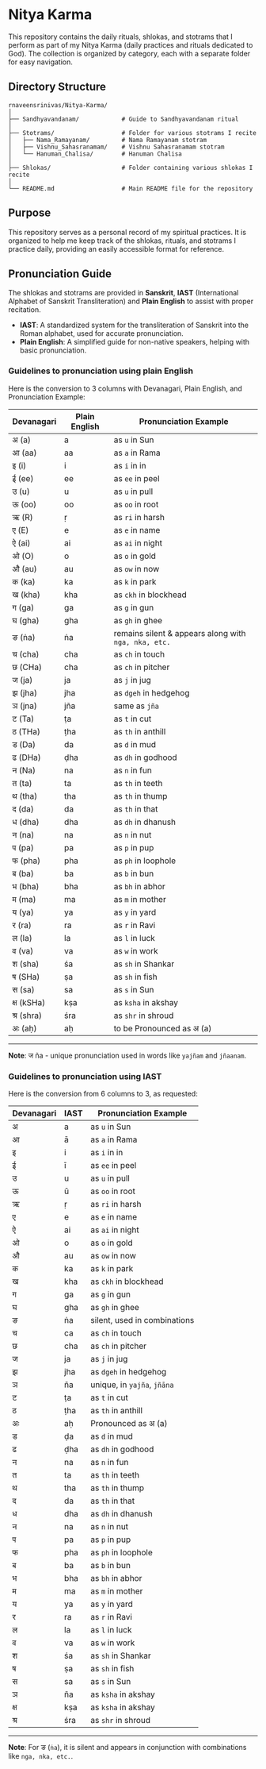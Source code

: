 # Nitya Karma

This repository contains the daily rituals, shlokas, and stotrams that I perform as part of my Nitya Karma (daily practices and rituals dedicated to God). The collection is organized by category, each with a separate folder for easy navigation.

## Directory Structure

```
rnaveensrinivas/Nitya-Karma/
│
├── Sandhyavandanam/            # Guide to Sandhyavandanam ritual
│
├── Stotrams/                   # Folder for various stotrams I recite
│   ├── Nama_Ramayanam/         # Nama Ramayanam stotram
│   ├── Vishnu_Sahasranamam/    # Vishnu Sahasranamam stotram
│   └── Hanuman_Chalisa/        # Hanuman Chalisa
│
├── Shlokas/                    # Folder containing various shlokas I recite
│
└── README.md                   # Main README file for the repository
```

## Purpose

This repository serves as a personal record of my spiritual practices. It is organized to help me keep track of the shlokas, rituals, and stotrams I practice daily, providing an easily accessible format for reference.

## Pronunciation Guide

The shlokas and stotrams are provided in **Sanskrit**, **IAST** (International Alphabet of Sanskrit Transliteration) and **Plain English** to assist with proper recitation.

- **IAST**: A standardized system for the transliteration of Sanskrit into the Roman alphabet, used for accurate pronunciation.
- **Plain English**: A simplified guide for non-native speakers, helping with basic pronunciation.


### **Guidelines to pronunciation using plain English**

Here is the conversion to 3 columns with Devanagari, Plain English, and Pronunciation Example:

| **Devanagari** | **Plain English** | **Pronunciation Example** |
|----------------|-------------------|---------------------------|
| अ (a)          | a                 | as `u` in Sun             |
| आ (aa)         | aa                | as `a` in Rama            |
| इ (i)          | i                 | as `i` in in              |
| ई (ee)         | ee                | as `ee` in peel           |
| उ (u)          | u                 | as `u` in pull            |
| ऊ (oo)         | oo                | as `oo` in root           |
| ऋ (R)          | ṛ                 | as `ri` in harsh          |
| ए (E)          | e                 | as `e` in name            |
| ऐ (ai)         | ai                | as `ai` in night          |
| ओ (O)          | o                 | as `o` in gold            |
| औ (au)         | au                | as `ow` in now            |
| क (ka)         | ka                | as `k` in park            |
| ख (kha)        | kha               | as `ckh` in blockhead     |
| ग (ga)         | ga                | as `g` in gun             |
| घ (gha)        | gha               | as `gh` in ghee           |
| ङ (ṅa)         | ṅa                | remains silent & appears along with `nga, nka, etc.` |
| च (cha)        | cha               | as `ch` in touch          |
| छ (CHa)        | cha               | as `ch` in pitcher        |
| ज (ja)         | ja                | as `j` in jug             |
| झ (jha)        | jha               | as `dgeh` in hedgehog     |
| ञ (jna)        | jña               | same as `jña`             |
| ट (Ta)         | ṭa                | as `t` in cut             |
| ठ (THa)        | ṭha               | as `th` in anthill        |
| ड (Da)         | da                | as `d` in mud             |
| ढ (DHa)        | ḍha               | as `dh` in godhood        |
| न (Na)         | na                | as `n` in fun             |
| त (ta)         | ta                | as `th` in teeth          |
| थ (tha)        | tha               | as `th` in thump          |
| द (da)         | da                | as `th` in that           |
| ध (dha)        | dha               | as `dh` in dhanush        |
| न (na)         | na                | as `n` in nut             |
| प (pa)         | pa                | as `p` in pup             |
| फ (pha)        | pha               | as `ph` in loophole       |
| ब (ba)         | ba                | as `b` in bun             |
| भ (bha)        | bha               | as `bh` in abhor          |
| म (ma)         | ma                | as `m` in mother          |
| य (ya)         | ya                | as `y` in yard            |
| र (ra)         | ra                | as `r` in Ravi            |
| ल (la)         | la                | as `l` in luck            |
| व (va)         | va                | as `w` in work            |
| श (sha)        | śa                | as `sh` in Shankar        |
| ष (SHa)        | ṣa                | as `sh` in fish           |
| स (sa)         | sa                | as `s` in Sun             |
| क्ष (kSHa)      | kṣa               | as `ksha` in akshay       |
| श्र (shra)      | śra               | as `shr` in shroud        |
| अः (aḥ)        | aḥ                | to be Pronounced as अ (a) |
---

**Note**: ज ña - unique pronunciation used in words like `yajñam` and `jñaanam`.


### **Guidelines to pronunciation using IAST**
Here is the conversion from 6 columns to 3, as requested:

| **Devanagari** | **IAST** | **Pronunciation Example** |
|----------------|----------|---------------------------|
| अ              | a        | as `u` in Sun             |
| आ              | ā        | as `a` in Rama            |
| इ              | i        | as `i` in in              |
| ई              | ī        | as `ee` in peel           |
| उ              | u        | as `u` in pull            |
| ऊ              | ū        | as `oo` in root           |
| ऋ              | ṛ        | as `ri` in harsh          |
| ए              | e        | as `e` in name            |
| ऐ              | ai       | as `ai` in night          |
| ओ              | o        | as `o` in gold            |
| औ              | au       | as `ow` in now            |
| क              | ka       | as `k` in park            |
| ख              | kha      | as `ckh` in blockhead     |
| ग              | ga       | as `g` in gun             |
| घ              | gha      | as `gh` in ghee           |
| ङ              | ṅa       | silent, used in combinations |
| च              | ca       | as `ch` in touch          |
| छ              | cha      | as `ch` in pitcher        |
| ज              | ja       | as `j` in jug             |
| झ              | jha      | as `dgeh` in hedgehog     |
| ञ              | ña       | unique, in `yajña`, `jñāna` |
| ट              | ṭa       | as `t` in cut             |
| ठ              | ṭha      | as `th` in anthill        |
| अः             | aḥ       | Pronounced as अ (a)       |
| ड              | ḍa       | as `d` in mud             |
| ढ              | ḍha      | as `dh` in godhood        |
| न              | na       | as `n` in fun             |
| त              | ta       | as `th` in teeth          |
| थ              | tha      | as `th` in thump          |
| द              | da       | as `th` in that           |
| ध              | dha      | as `dh` in dhanush        |
| न              | na       | as `n` in nut             |
| प              | pa       | as `p` in pup             |
| फ              | pha      | as `ph` in loophole       |
| ब              | ba       | as `b` in bun             |
| भ              | bha      | as `bh` in abhor          |
| म              | ma       | as `m` in mother          |
| य              | ya       | as `y` in yard            |
| र              | ra       | as `r` in Ravi            |
| ल              | la       | as `l` in luck            |
| व              | va       | as `w` in work            |
| श              | śa       | as `sh` in Shankar        |
| ष              | ṣa       | as `sh` in fish           |
| स              | sa       | as `s` in Sun             |
| ञ              | ña       | as `ksha` in akshay       |
| क्ष             | kṣa      | as `ksha` in akshay       |
| श्र             | śra      | as `shr` in shroud        |
---

**Note**: For ङ (`ṅa`), it is silent and appears in conjunction with combinations like `nga, nka, etc.`.

